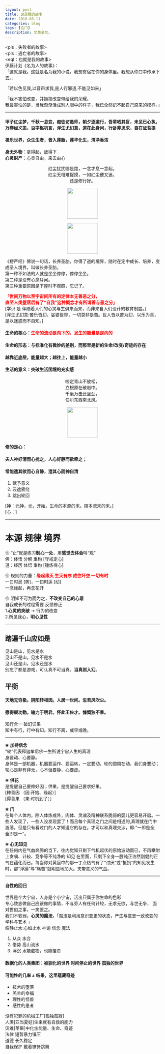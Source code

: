 ```yaml
---
layout: post
title: 这是我的故事
date: 2018-08-11
categories: blog
tags: [玄门]
description: 文章金句。
---
```


<pls：失败者的故事><br>
<pls：逃亡者的故事><br>
<eql：也就是我的故事><br>
伊藤计划《名为人的故事》：<br>
「这就是我。这就是名为我的小说。我想寄宿在你的身体里。我想从你口中传承下去。」


「若以色见我,以音声求我,是人行邪道,不能见如来」


「我不害怕改变，并拥抱改变带给我的荣耀，<br>
我最害怕的是，当我渐渐活成别人眼中的样子，我已全然记不起自己原来的模样。」

----

#### 甲子红尘梦，千秋一息变，痴徒访愚师，朝夕逐道行，吾辈哂其盲，未见已心执，万卷经义策，百字枢机言，浮生尤幻意，道在此身间，行卧非思求，自在证菩提
#### 极乐世界，众生生者，皆入莲胎，莲华化生，清净香洁
**身无外物**：拿得起，放得下<br>
**心灵财产**：心灵自由，来去由心<br>



<center>
  
  红尘扰扰哪是路，一念才息一念起。<br>
红尘无相难捉摸，一如红尘便又迷。<br>
还是修行好。<br>
  
<p><img src="https://ww4.sinaimg.cn/large/006CqqeKgy1fu53u1iotcj30uk0x6442.jpg" width="100" height="100" align="center" /></p>
<p><img src="https://ww4.sinaimg.cn/large/006CqqeKgy1fu53qdhwetj30sg0fkqc9.jpg" width="100" height="100" align="center" /></p>
  </center>
  

《楞严经》佛说一句话，长养圣胎，你得了道的境界，随时在定中成长、培养，变成圣人境界，叫做长养圣胎。<br>
第一种不如法的人就是坐坐停停，停停坐坐。<br>
第二种是没有心念耳闻。<br>
第三种重要原因是下座时不观照，忘记了。<br>



<font color="#FF0000"><b>「世间万物以至宇宙间所有的定律本无善恶之分，<br>直至人类堕落后有了“自我”这种概念才有所谓善与恶之分」<br></b></font>
[学识 是 伴随着人们的心灵与生俱来而来，而非来自人们设计的教育制度。]<br>
[浮生尤幻意:苦乐皆幻。娑婆世界，一切莫非是苦。世人皆以苦为幻，以乐为真，是以迷惑而不自知。]


#### 生命的核心：<font color="#FF0000">生命的流动是向下的，发生的能量是逆向的</font>
#### 生命的形态：与标准化有微妙的差别，而那里是新的生命/改变/奇迹的存在
#### 越靠近底层，能量越大；越往上，能量越小
#### 生活的意义：突破生活困境的充实感

<center>
咬定青山不放松，<br>
立根原在破岩中。<br>
千磨万击还坚劲，<br>
任尔东西南北风。<br>

  
<p><img src="https://ww2.sinaimg.cn/large/007cHl0Dly1fu84ycly8hj309n0cvacd.jpg" width="100" height="100" align="center" /></p>
  </center>


#### 修的是心：
#### 夫人神好清而心扰之，人心好静而欲牵之；
#### 常能遣其欲而心自静，澄其心而神自清
1. 赋予意义
1. 云遮雾绕
1. 跳出轮回


[神：元神，元，开始。生命的本源的末。降本流末的末。]<br>
[心：]


----

# 本源 规律 境界
❀ “止”就是练习**制心一处**，用**感觉去体会**叫“观”<br>
佛：体悟 分解 重构 [守戒定心]<br>
道：经历 体悟 重构 [锤炼得心]


❀ 规则的力量：<font color="#FF0000"><b>缘起缘灭 生灭有序 成住坏空 一切有时<br></b></font>
一曰时局 [势]，一曰时运 [动]<br>
一念缘起，再念花开


❀ 明知不可为而为之，**不改变自己的心意**<br>
自我成长的过程需要 反馈修正<br>
1.**心灵的突破** → 行为的改变<br>
2.所见我心，**明心见性**

----

## 踏遍千山应如是
见山是山，见水是水<br>
见山不是山，见水不是水<br>
见山还是山，见水还是水<br>
别忘了都是游戏，可认真不可当真。**当真则入幻**。

## 平衡
#### 天地无穷极。阴阳转相因。人居一世间。忽若风吹尘。
#### 愿得展功勤。输力于明君。怀此王佐才。慷慨独不羣。
知行合一 破幻证果<br>
知中有行，行中有知。知行不离，或早或晚。

---- 

❀ **加持信念**<br>
“轮”代表释迦牟尼佛一生所说宇宙人生的真理<br>
身要动、心要静。<br>
身体是一部机器，机器要运作、要运转，一定要动。轮的圆周在动，我们身要动；轮心是非有非无，心不但要静，心要虚。


❀ **供花**<br>
是提醒自己要修好因；供果，是提醒自己要求好果。<br>
[种善因 （因:开始、缘起）]<br>
[得善果 （果:时机到了）]


❀ **门**<br>
在每个人体内，除人体炼成外，肉体、灵魂及精神联系脆弱的婴儿更容易开启。一些人发现了，一些人没发现罢了！而且每个真理之门之间是相通的,真理就在门中游荡。但是只有看过门的人才知道它的存在。才可以和真理交涉，即:”一即是全,全即是一”。


❀ **心无知见**<br>
在任何内在气血奔腾的当下，往内觉知只剩下气机起伏的原始波动而已，不再攀附上贪嗔、计较、竞争等不纯净的 知见 在里面，只剩下全身一股纯正浩然刚健的正气在蕴化而已。每当你对黄庭中的那一丁点热气有了“讨厌”或“抵抗”的知见发生时，那“浮躁”与“痛苦”就明显地加大。夹带意义的气血。

----

#### 自性的回归
世界是个大宇宙，人身是个小宇宙，活出只属于你生命的色彩<br>
专心致志做自己应该做的事情，不与旁人有任何计较，无求无欲，与世无争， 面对世俗之事，一笑置之。<br>
我们不软弱，**心灵的魔法**，「魔法是利用意识变更的状态，产生与意志一致改变的学科与艺术 」<br>
临静止水:心如止水 神谕 信念 魔法
1. 从众 水合
1. 借势 高山流水
1. 浮沉 水能载物，也能覆舟

#### 数据化的人类集团：被驯化的世界 时间停止的世界 孤独的世界
#### 可能性的几率 ≠ 结果，这里蕴藏奇迹
- 技术的堕落 
- 羔羊的幸福
- 理性的怪兽 
- 感性的愚者


没有犯罪的机械工厂[孤独孤寂]<br>
人类[亚当夏娃]生来就有自救的能力<br>
灾难[苹果]中化生能量、生命、奇迹<br>
法律 短暂暴力镇压<br>
道德 长久稳定<br>
自我保护 戴着镣铐跳舞















